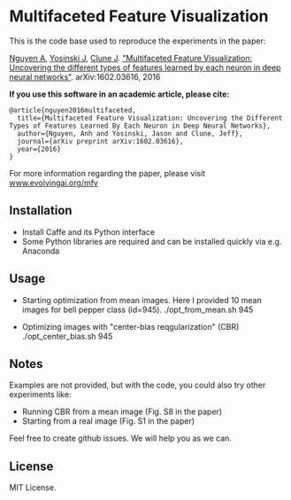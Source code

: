 # Multifaceted Feature Visualization

This is the code base used to reproduce the experiments in the paper:

[Nguyen A](http://anhnguyen.me), [Yosinski J](http://yosinski.com/), [Clune J](http://jeffclune.com). ["Multifaceted Feature Visualization: Uncovering the different types of features learned by each neuron in deep neural networks"](http://www.evolvingai.org/files/nguyen_mfv_2016.pdf). arXiv:1602.03616, 2016

**If you use this software in an academic article, please cite:**

    @article{nguyen2016multifaceted,
      title={Multifaceted Feature Visualization: Uncovering the Different Types of Features Learned By Each Neuron in Deep Neural Networks},
      author={Nguyen, Anh and Yosinski, Jason and Clune, Jeff},
      journal={arXiv preprint arXiv:1602.03616},
      year={2016}
    }

For more information regarding the paper, please visit www.evolvingai.org/mfv

## Installation
* Install Caffe and its Python interface
* Some Python libraries are required and can be installed quickly via e.g. Anaconda

## Usage
* Starting optimization from mean images. Here I provided 10 mean images for bell pepper class (id=945).
    ./opt_from_mean.sh 945

* Optimizing images with "center-bias reqgularization" (CBR)
   ./opt_center_bias.sh 945  

## Notes
Examples are not provided, but with the code, you could also try other experiments like:
* Running CBR from a mean image (Fig. S8 in the paper)
* Starting from a real image (Fig. S1 in the paper)

Feel free to create github issues. We will help you as we can.

## License

MIT License.
